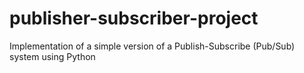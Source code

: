 # publisher-subscriber-project
Implementation of a simple version of a Publish-Subscribe (Pub/Sub) system using Python
